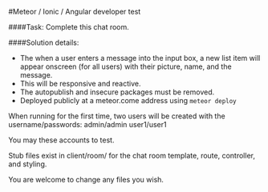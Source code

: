 #Meteor / Ionic / Angular developer test

####Task: 
Complete this chat room.

####Solution details:
- The when a user enters a message into the input box, a new list item will appear onscreen (for all users) with their picture, name, and the message.  
- This will be responsive and reactive.
- The autopublish and insecure packages must be removed.
- Deployed publicly at a meteor.come address using `meteor deploy`

When running for the first time, two users will be created with the username/passwords:
admin/admin
user1/user1

You may these accounts to test.

Stub files exist in client/room/ for the chat room template, route, controller, and styling.  

You are welcome to change any files you wish.